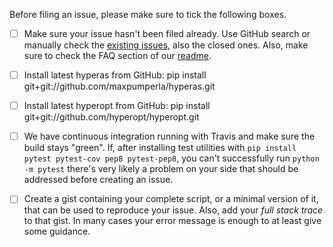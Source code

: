 Before filing an issue, please make sure to tick the following boxes.

- [ ] Make sure your issue hasn't been filed already. Use GitHub search or manually check the [existing issues](https://github.com/maxpumperla/hyperas/issues), also the closed ones. Also, make sure to check the FAQ section of our [readme](https://github.com/maxpumperla/hyperas/blob/master/README.md).

- [ ] Install latest hyperas from GitHub:
pip install git+git://github.com/maxpumperla/hyperas.git

- [ ] Install latest hyperopt from GitHub:
pip install git+git://github.com/hyperopt/hyperopt.git

- [ ] We have continuous integration running with Travis and make sure the build stays "green". If, after installing test utilities with `pip install pytest pytest-cov pep8 pytest-pep8`, you can't successfully run `python -m pytest` there's very likely a problem on your side that should be addressed before creating an issue.

- [ ] Create a gist containing your complete script, or a minimal version of it, that can be used to reproduce your issue. Also, add your _full stack trace_ to that gist. In many cases your error message is enough to at least give some guidance.
